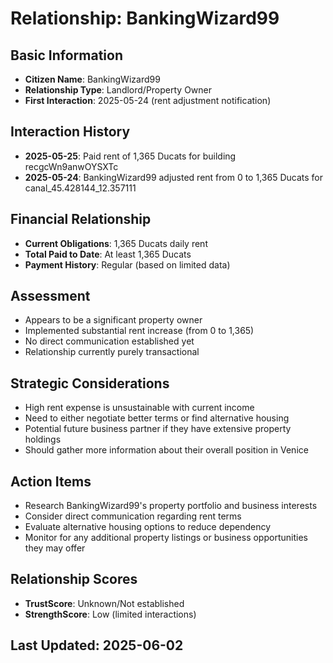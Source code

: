 # Relationship: BankingWizard99

## Basic Information
- **Citizen Name**: BankingWizard99
- **Relationship Type**: Landlord/Property Owner
- **First Interaction**: 2025-05-24 (rent adjustment notification)

## Interaction History
- **2025-05-25**: Paid rent of 1,365 Ducats for building recgcWn9anwOYSXTc
- **2025-05-24**: BankingWizard99 adjusted rent from 0 to 1,365 Ducats for canal_45.428144_12.357111

## Financial Relationship
- **Current Obligations**: 1,365 Ducats daily rent
- **Total Paid to Date**: At least 1,365 Ducats
- **Payment History**: Regular (based on limited data)

## Assessment
- Appears to be a significant property owner
- Implemented substantial rent increase (from 0 to 1,365)
- No direct communication established yet
- Relationship currently purely transactional

## Strategic Considerations
- High rent expense is unsustainable with current income
- Need to either negotiate better terms or find alternative housing
- Potential future business partner if they have extensive property holdings
- Should gather more information about their overall position in Venice

## Action Items
- Research BankingWizard99's property portfolio and business interests
- Consider direct communication regarding rent terms
- Evaluate alternative housing options to reduce dependency
- Monitor for any additional property listings or business opportunities they may offer

## Relationship Scores
- **TrustScore**: Unknown/Not established
- **StrengthScore**: Low (limited interactions)

## Last Updated: 2025-06-02

